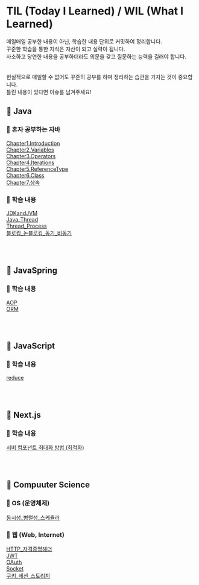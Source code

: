 # TIL (Today I Learned) / WIL (What I Learned)
매일매일 공부한 내용이 아닌, 학습한 내용 단위로 커밋하여 정리합니다. <br/>
꾸준한 학습을 통한 지식은 자산이 되고 실력이 됩니다.<br/>
사소하고 당연한 내용을 공부하더라도 의문을 갖고 질문하는 능력을 길러야 합니다.<br/>
<br/><br/>
현실적으로 매일할 수 없어도 꾸준히 공부를 하며 정리하는 습관을 가지는 것이 중요합니다. <br/>
틀린 내용이 있다면 이슈를 남겨주세요! <br/>


## 📌 Java

### 📄 혼자 공부하는 자바

 [Chapter1.Introduction](https://github.com/jihostudy/TIL/blob/main/Java/Chapter1.Introduction.md) <br/>
 [Chapter2.Variables](https://github.com/jihostudy/TIL/blob/main/Java/Chapter2.Variables.md) <br/>
 [Chapter3.Operators](https://github.com/jihostudy/TIL/blob/main/Java/Chapter3.Operators.md) <br/>
 [Chapter4.Iterations](https://github.com/jihostudy/TIL/blob/main/Java/Chapter4.Iterations.md) <br/>
 [Chapter5.ReferenceType](https://github.com/jihostudy/TIL/blob/main/Java/Chapter5.ReferenceType.md) <br/>
 [Chapter6.Class](https://github.com/jihostudy/TIL/blob/main/Java/Chapter6.Class.md) <br/>
 [Chapter7.상속](https://github.com/jihostudy/TIL/blob/main/Java/Chapter7.%EC%83%81%EC%86%8D.md) <br/>

### 📄 학습 내용

[JDKandJVM](https://github.com/jihostudy/TIL/blob/main/Java/JDKandJVM.md) <br/>
[Java_Thread](https://github.com/jihostudy/TIL/blob/main/Java/Java_Thread.md) <br/>
[Thread_Process](https://github.com/jihostudy/TIL/blob/main/Java/Thread_Process.md) <br/>
[블로킹_논블로킹_동기_비동기](https://github.com/jihostudy/TIL/blob/main/Java/%EB%B8%94%EB%A1%9C%ED%82%B9_%EB%85%BC%EB%B8%94%EB%A1%9C%ED%82%B9_%EB%8F%99%EA%B8%B0_%EB%B9%84%EB%8F%99%EA%B8%B0.md) <br/>


<br/><br/>
## 📌 JavaSpring

### 📄 학습 내용

[AOP](https://github.com/jihostudy/TIL/blob/main/JavaSpring/AOP.md) <br/>
[ORM](https://github.com/jihostudy/TIL/blob/main/JavaSpring/ORM.md) <br/>


<br/><br/>
## 📌 JavaScript

### 📄 학습 내용

[reduce](https://github.com/jihostudy/TIL/blob/main/Javascript/reduce.md) <br/>

<br/><br/>
## 📌 Next.js

### 📄 학습 내용

[서버 컴포넌트 최대화 방법 (최적화)](https://github.com/jihostudy/TIL/blob/main/Nextjs/%EC%84%9C%EB%B2%84%20%EC%BB%B4%ED%8F%AC%EB%84%8C%ED%8A%B8%20%EC%B5%9C%EB%8C%80%ED%99%94%20%EB%B0%A9%EB%B2%95%20(%EC%B5%9C%EC%A0%81%ED%99%94).md) <br/>

<br/><br/>
## 📌 Compuuter Science

### 📄 OS (운영체제)

[동시성_병렬성_스케쥴러](https://github.com/jihostudy/TIL/blob/main/OS/%EB%8F%99%EC%8B%9C%EC%84%B1_%EB%B3%91%EB%A0%AC%EC%84%B1_%EC%8A%A4%EC%BC%80%EC%A5%B4%EB%9F%AC.md) <br/>

### 📄 웹 (Web, Internet)

[HTTP_자격증명헤더](https://github.com/jihostudy/TIL/blob/main/Web/HTTP_%EC%9E%90%EA%B2%A9%EC%A6%9D%EB%AA%85%ED%97%A4%EB%8D%94.md) <br/>
[JWT](https://github.com/jihostudy/TIL/blob/main/Web/JWT.md) <br/>
[OAuth](https://github.com/jihostudy/TIL/blob/main/Web/OAuth.md) <br/>
[Socket](https://github.com/jihostudy/TIL/blob/main/Web/Socket.md) <br/>
[쿠키_세션_스토리지](https://github.com/jihostudy/TIL/blob/main/Web/%EC%BF%A0%ED%82%A4_%EC%84%B8%EC%85%98_%EC%8A%A4%ED%86%A0%EB%A6%AC%EC%A7%80.md) <br/>
